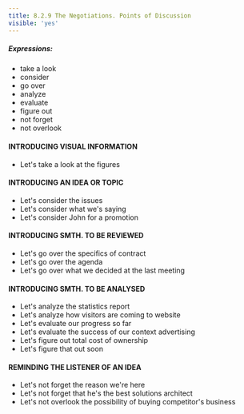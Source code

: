 ```yaml
---
title: 8.2.9 The Negotiations. Points of Discussion
visible: 'yes'
---
```


##### Expressions:
- take a look
- consider
- go over
- analyze
- evaluate
- figure out
- not forget
- not overlook

#### INTRODUCING VISUAL INFORMATION
  - Let's take a look at the figures 

#### INTRODUCING AN IDEA OR TOPIC
  - Let's consider the issues           
  - Let's consider what we's saying
  - Let's consider John for a promotion

#### INTRODUCING SMTH. TO BE REVIEWED
  - Let's go over the specifics of contract  
  - Let's go over the agenda
  - Let's go over what we decided at the last meeting

#### INTRODUCING SMTH. TO BE ANALYSED
  - Let's analyze the statistics report      
  - Let's analyze how visitors are coming to website
  - Let's evaluate our progress so far
  - Let's evaluate the success of our context advertising
  - Let's figure out total cost of ownership
  - Let's figure that out soon

#### REMINDING THE LISTENER OF AN IDEA
  - Let's not forget the reason we're here
  - Let's not forget that he's the best solutions architect
  - Let's not overlook the possibility of buying competitor's business

